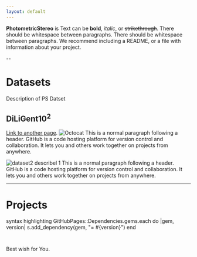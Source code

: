 ```yaml
---
layout: default
---
```


**PhotometricStereo** is 
Text can be **bold**, _italic_, or ~~strikethrough~~.
There should be whitespace between paragraphs.
There should be whitespace between paragraphs. We recommend including a README, or a file with information about your project.


-- 
# Datasets
Description of PS Datset


## DiLiGent$10^2$
[Link to another page](./diligent102.html).
![Octocat](https://github.githubassets.com/images/icons/emoji/octocat.png)
This is a normal paragraph following a header. GitHub is a code hosting platform for version control and collaboration. It lets you and others work together on projects from anywhere.


![dataset2]()
describel 1
This is a normal paragraph following a header. GitHub is a code hosting platform for version control and collaboration. It lets you and others work together on projects from anywhere.


--- 

# Projects
 syntax highlighting
GitHubPages::Dependencies.gems.each do |gem, version|
  s.add_dependency(gem, "= #{version}")
end
```


```
Best wish for You.
```
